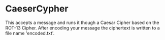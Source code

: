 # CaeserCypher
This accepts a message and runs it though a Caesar Cipher based on the ROT-13 Cipher. After encoding your message the ciphertext is written to a file name 'encoded.txt'.
